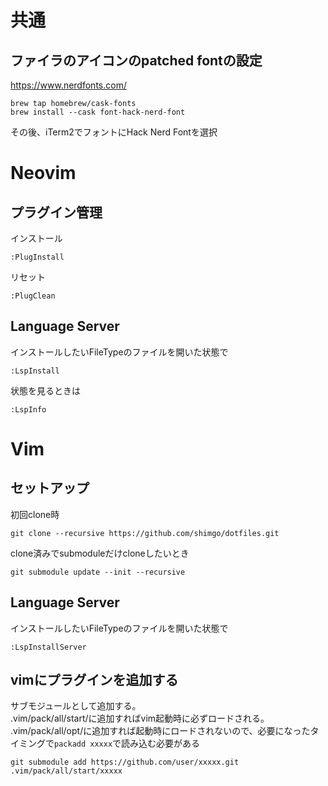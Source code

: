 # 共通

## ファイラのアイコンのpatched fontの設定
https://www.nerdfonts.com/

```
brew tap homebrew/cask-fonts
brew install --cask font-hack-nerd-font
```

その後、iTerm2でフォントにHack Nerd Fontを選択


# Neovim

## プラグイン管理

インストール
```
:PlugInstall
```

リセット
```
:PlugClean
```

## Language Server
インストールしたいFileTypeのファイルを開いた状態で
```
:LspInstall
```

状態を見るときは
```
:LspInfo
```


# Vim

## セットアップ
初回clone時
```
git clone --recursive https://github.com/shimgo/dotfiles.git
```

clone済みでsubmoduleだけcloneしたいとき
```
git submodule update --init --recursive
```

## Language Server
インストールしたいFileTypeのファイルを開いた状態で
```
:LspInstallServer
```

## vimにプラグインを追加する
サブモジュールとして追加する。  
.vim/pack/all/start/に追加すればvim起動時に必ずロードされる。  
.vim/pack/all/opt/に追加すれば起動時にロードされないので、必要になったタイミングで`packadd xxxxx`で読み込む必要がある
```
git submodule add https://github.com/user/xxxxx.git .vim/pack/all/start/xxxxx
```
